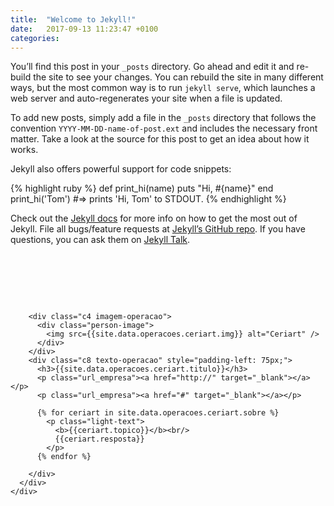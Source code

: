 ```yaml
---
title:  "Welcome to Jekyll!"
date:   2017-09-13 11:23:47 +0100
categories:
---
```



You’ll find this post in your `_posts` directory. Go ahead and edit it and re-build the site to see your changes. You can rebuild the site in many different ways, but the most common way is to run `jekyll serve`, which launches a web server and auto-regenerates your site when a file is updated.

To add new posts, simply add a file in the `_posts` directory that follows the convention `YYYY-MM-DD-name-of-post.ext` and includes the necessary front matter. Take a look at the source for this post to get an idea about how it works.

Jekyll also offers powerful support for code snippets:

{% highlight ruby %}
def print_hi(name)
  puts "Hi, #{name}"
end
print_hi('Tom')
#=> prints 'Hi, Tom' to STDOUT.
{% endhighlight %}

Check out the [Jekyll docs][jekyll-docs] for more info on how to get the most out of Jekyll. File all bugs/feature requests at [Jekyll’s GitHub repo][jekyll-gh]. If you have questions, you can ask them on [Jekyll Talk][jekyll-talk].

[jekyll-docs]: https://jekyllrb.com/docs/home
[jekyll-gh]:   https://github.com/jekyll/jekyll
[jekyll-talk]: https://talk.jekyllrb.com/


<body class="home page page-id-1512 page-parent page-template page-template-single-page-php">
  <article id="post-3295" class="post-3295 portfolios type-portfolios status-publish hentry">
    <div class="grid" style="padding-top: 80px;">
      <div class="row">

        <div class="c4 imagem-operacao">
          <div class="person-image">
            <img src={{site.data.operacoes.ceriart.img}} alt="Ceriart" />
          </div>
        </div>
        <div class="c8 texto-operacao" style="padding-left: 75px;">
          <h3>{{site.data.operacoes.ceriart.titulo}}</h3>
          <p class="url_empresa"><a href="http://" target="_blank"></a></p>
          <p class="url_empresa"><a href="#" target="_blank"></a></p>
          
          {% for ceriart in site.data.operacoes.ceriart.sobre %} 
            <p class="light-text">
              <b>{{ceriart.topico}}</b><br/>
              {{ceriart.resposta}}
            </p>
          {% endfor %}

        </div>
      </div>
    </div>
  </article>
</body>
